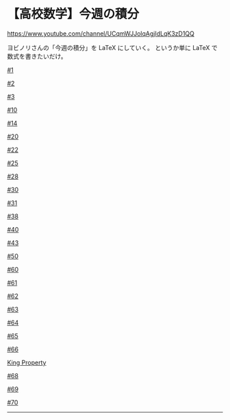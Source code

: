 # 【高校数学】今週の積分

https://www.youtube.com/channel/UCqmWJJolqAgjIdLqK3zD1QQ

ヨビノリさんの「今週の積分」を LaTeX にしていく。
というか単に LaTeX で数式を書きたいだけ。


[#1](1/README.md)

[#2](2/README.md)

[#3](3/README.md)

[#10](10/README.md)

[#14](14/README.md)

[#20](20/README.md)

[#22](22/README.md)

[#25](25/README.md)

[#28](28/README.md)

[#30](30/README.md)

[#31](31/README.md)

[#38](38/README.md)

[#40](40/README.md)

[#43](43/README.md)

[#50](50/README.md)

[#60](60/README.md)

[#61](61/README.md)

[#62](62/README.md)

[#63](63/README.md)

[#64](64/README.md)

[#65](65/README.md)

[#66](66/README.md)

[King Property](kp/README.md)

[#68](68/README.md)

[#69](69/README.md)

[#70](70/README.md)

----

<!--
[オンライン LaTeX 数式エディタ](https://www.codecogs.com/latex/eqneditor.php)
-->
